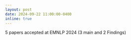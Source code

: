 ```yaml
---
layout: post
date: 2024-09-22 11:00:00-0400
inline: true
---
```


5 papers accepted at EMNLP 2024 (3 main and 2 Findings)
